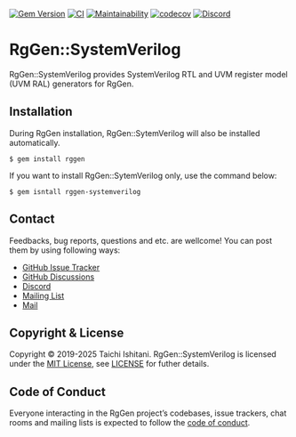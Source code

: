 [![Gem Version](https://badge.fury.io/rb/rggen-systemverilog.svg)](https://badge.fury.io/rb/rggen-systemverilog)
[![CI](https://github.com/rggen/rggen-systemverilog/workflows/CI/badge.svg)](https://github.com/rggen/rggen-systemverilog/actions?query=workflow%3ACI)
[![Maintainability](https://qlty.sh/badges/1b06df23-43bd-413d-90f9-b98c565be895/maintainability.svg)](https://qlty.sh/gh/rggen/projects/rggen-systemverilog)
[![codecov](https://codecov.io/gh/rggen/rggen-systemverilog/branch/master/graph/badge.svg)](https://codecov.io/gh/rggen/rggen-systemverilog)
[![Discord](https://img.shields.io/discord/1406572699467124806?style=flat&logo=discord)](https://discord.com/invite/KWya83ZZxr)

# RgGen::SystemVerilog

RgGen::SystemVerilog provides SystemVerilog RTL and UVM register model (UVM RAL) generators for RgGen.

## Installation

During RgGen installation, RgGen::SytemVerilog will also be installed automatically.

```
$ gem install rggen
```

If you want to install RgGen::SytemVerilog only, use the command below:

```
$ gem isntall rggen-systemverilog
```

## Contact

Feedbacks, bug reports, questions and etc. are wellcome! You can post them by using following ways:

* [GitHub Issue Tracker](https://github.com/rggen/rggen/issues)
* [GitHub Discussions](https://github.com/rggen/rggen/discussions)
* [Discord](https://discord.com/invite/KWya83ZZxr)
* [Mailing List](https://groups.google.com/d/forum/rggen)
* [Mail](mailto:rggen@googlegroups.com)

## Copyright & License

Copyright &copy; 2019-2025 Taichi Ishitani. RgGen::SystemVerilog is licensed under the [MIT License](https://opensource.org/licenses/MIT), see [LICENSE](LICENSE) for futher details.

## Code of Conduct

Everyone interacting in the RgGen project’s codebases, issue trackers, chat rooms and mailing lists is expected to follow the [code of conduct](https://github.com/rggen/rggen-systemverilog/blob/master/CODE_OF_CONDUCT.md).
